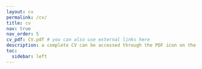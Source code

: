 ```yaml
---
layout: cv
permalink: /cv/
title: cv
nav: true
nav_order: 5
cv_pdf: CV.pdf # you can also use external links here
description: a complete CV can be accessed through the PDF icon on the right.
toc:
  sidebar: left
---
```

